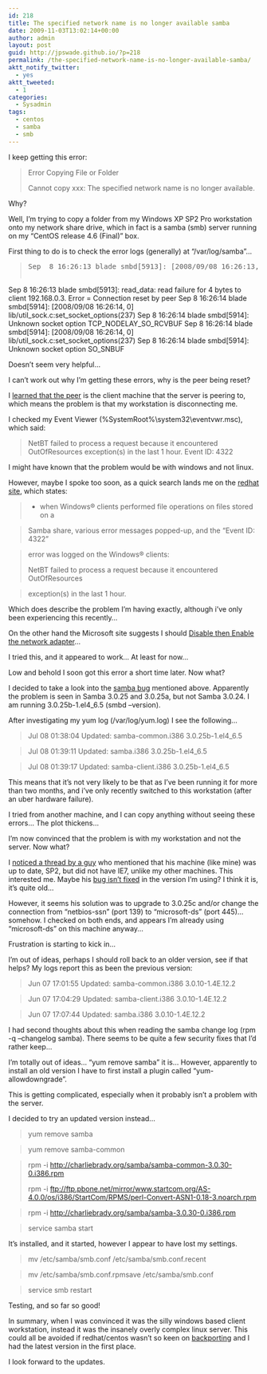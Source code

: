 ```yaml
---
id: 218
title: The specified network name is no longer available samba
date: 2009-11-03T13:02:14+00:00
author: admin
layout: post
guid: http://jpswade.github.io/?p=218
permalink: /the-specified-network-name-is-no-longer-available-samba/
aktt_notify_twitter:
  - yes
aktt_tweeted:
  - 1
categories:
  - Sysadmin
tags:
  - centos
  - samba
  - smb
---
```

<p class="lead">
  I keep getting this error:
</p>

> Error Copying File or Folder
> 
> Cannot copy xxx: The specified network name is no longer available.

Why?

<!--more-->

Well, I&#8217;m trying to copy a folder from my Windows XP SP2 Pro workstation onto my network share drive, which in fact is a samba (smb) server running on my &#8220;CentOS release 4.6 (Final)&#8221; box.

First thing to do is to check the error logs (generally) at &#8220;/var/log/samba&#8221;&#8230;

> <pre id="codemain" class="code">Sep  8 16:26:13 blade smbd[5913]: [2008/09/08 16:26:13, 0] lib/util_sock.c:read_data(534)
Sep  8 16:26:13 blade smbd[5913]:   read_data: read failure for 4 bytes to client 192.168.0.3. Error = Connection reset by peer
Sep  8 16:26:14 blade smbd[5914]: [2008/09/08 16:26:14, 0] lib/util_sock.c:set_socket_options(237)
Sep  8 16:26:14 blade smbd[5914]:   Unknown socket option TCP_NODELAY_SO_RCVBUF
Sep  8 16:26:14 blade smbd[5914]: [2008/09/08 16:26:14, 0] lib/util_sock.c:set_socket_options(237)
Sep  8 16:26:14 blade smbd[5914]:   Unknown socket option SO_SNBUF</pre>

Doesn&#8217;t seem very helpful&#8230;

I can&#8217;t work out why I&#8217;m getting these errors, why is the peer being reset?

I [learned that the peer](http://www.mail-archive.com/samba@lists.samba.org/msg91461.html) is the client machine that the server is peering to, which means the problem is that my workstation is disconnecting me.

I checked my Event Viewer (%SystemRoot%\system32\eventvwr.msc), which said:

> NetBT failed to process a request because it encountered OutOfResources exception(s) in the last 1 hour. Event ID: 4322

I might have known that the problem would be with windows and not linux.

However, maybe I spoke too soon, as a quick search lands me on the [redhat site](http://rhn.redhat.com/errata/RHBA-2008-0711.html), which states:

> * when Windows® clients performed file operations on files stored on a
  
> Samba share, various error messages popped-up, and the &#8220;Event ID: 4322&#8221;
  
> error was logged on the Windows® clients:
> 
> NetBT failed to process a request because it encountered OutOfResources
  
> exception(s) in the last 1 hour.

Which does describe the problem I&#8217;m having exactly, although i&#8217;ve only been experiencing this recently&#8230;

On the other hand the Microsoft site suggests I should [Disable then Enable the network adapter](http://technet.microsoft.com/en-us/library/cc727761.aspx)&#8230;

I tried this, and it appeared to work&#8230; At least for now&#8230;

Low and behold I soon got this error a short time later. Now what?

I decided to take a look into the [samba bug](https://bugzilla.samba.org/show_bug.cgi?id=4796) mentioned above. Apparently the problem is seen in Samba 3.0.25 and 3.0.25a, but not Samba 3.0.24. I am running 3.0.25b-1.el4_6.5 (smbd &#8211;version).

After investigating my yum log (/var/log/yum.log) I see the following&#8230;

> Jul 08 01:38:04 Updated: samba-common.i386 3.0.25b-1.el4_6.5
  
> Jul 08 01:39:11 Updated: samba.i386 3.0.25b-1.el4_6.5
  
> Jul 08 01:39:17 Updated: samba-client.i386 3.0.25b-1.el4_6.5

This means that it&#8217;s not very likely to be that as I&#8217;ve been running it for more than two months, and i&#8217;ve only recently switched to this workstation (after an uber hardware failure).

I tried from another machine, and I can copy anything without seeing these errors&#8230; The plot thickens&#8230;

I&#8217;m now convinced that the problem is with my workstation and not the server. Now what?

I [noticed a thread by a guy](http://groups.google.com/group/linux.samba/browse_thread/thread/3dca4ea0d4e7ef9a/9d9832a09a83ae54) who mentioned that his machine (like mine) was up to date, SP2, but did not have IE7, unlike my other machines. This interested me. Maybe his [bug isn&#8217;t fixed](https://bugzilla.samba.org/show_bug.cgi?id=4796) in the version I&#8217;m using? I think it is, it&#8217;s quite old&#8230;

However, it seems his solution was to upgrade to 3.0.25c and/or change the connection from &#8220;netbios-ssn&#8221; (port 139) to &#8220;microsoft-ds&#8221; (port 445)&#8230; somehow. I checked on both ends, and appears I&#8217;m already using &#8220;microsoft-ds&#8221; on this machine anyway&#8230;

Frustration is starting to kick in&#8230;

I&#8217;m out of ideas, perhaps I should roll back to an older version, see if that helps? My logs report this as been the previous version:

> Jun 07 17:01:55 Updated: samba-common.i386 3.0.10-1.4E.12.2
  
> Jun 07 17:04:29 Updated: samba-client.i386 3.0.10-1.4E.12.2
  
> Jun 07 17:07:44 Updated: samba.i386 3.0.10-1.4E.12.2

I had second thoughts about this when reading the samba change log (rpm -q &#8211;changelog samba). There seems to be quite a few security fixes that I&#8217;d rather keep&#8230;

I&#8217;m totally out of ideas&#8230; &#8220;yum remove samba&#8221; it is&#8230; However, apparently to install an old version I have to first install a plugin called &#8220;yum-allowdowngrade&#8221;.

This is getting complicated, especially when it probably isn&#8217;t a problem with the server.

I decided to try an updated version instead&#8230;

> yum remove samba
  
> yum remove samba-common
  
> rpm -i http://charliebrady.org/samba/samba-common-3.0.30-0.i386.rpm
> 
> rpm -i ftp://ftp.pbone.net/mirror/www.startcom.org/AS-4.0.0/os/i386/StartCom/RPMS/perl-Convert-ASN1-0.18-3.noarch.rpm
  
> rpm -i http://charliebrady.org/samba/samba-3.0.30-0.i386.rpm
  
> service samba start

It&#8217;s installed, and it started, however I appear to have lost my settings.

> mv /etc/samba/smb.conf /etc/samba/smb.conf.recent
  
> mv /etc/samba/smb.conf.rpmsave /etc/samba/smb.conf
  
> service smb restart

Testing, and so far so good!

In summary, when I was convinced it was the silly windows based client workstation, instead it was the insanely overly complex linux server. This could all be avoided if redhat/centos wasn&#8217;t so keen on [backporting](http://www.redhat.com/security/updates/backporting/?sc_cid=3093) and I had the latest version in the first place.

I look forward to the updates.